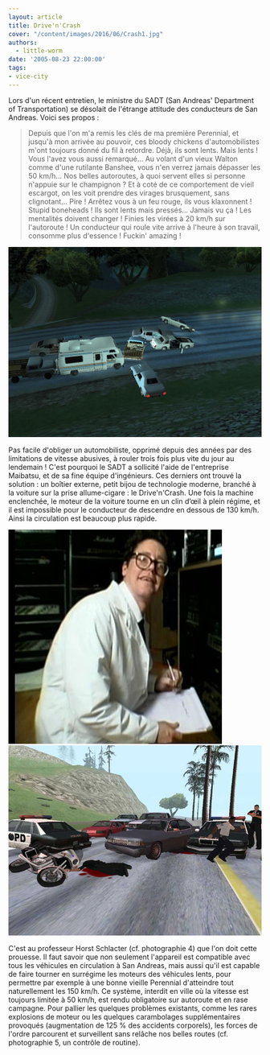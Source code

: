 ```yaml
---
layout: article
title: Drive'n'Crash
cover: "/content/images/2016/06/Crash1.jpg"
authors:
  - little-worm
date: '2005-08-23 22:00:00'
tags:
- vice-city
---
```


Lors d'un récent entretien, le ministre du SADT (San Andreas' Department of Transportation) se désolait de l'étrange attitude des conducteurs de San Andreas. Voici ses propos :

> Depuis que l'on m'a remis les clés de ma première Perennial, et jusqu'à mon arrivée au pouvoir, ces bloody chickens d'automobilistes m'ont toujours donné du fil à retordre. Déjà, ils sont lents. Mais lents ! Vous l'avez vous aussi remarqué... Au volant d'un vieux Walton comme d'une rutilante Banshee, vous n'en verrez jamais dépasser les 50 km/h... Nos belles autoroutes, à quoi servent elles si personne n'appuie sur le champignon ? Et à coté de ce comportement de vieil escargot, on les voit prendre des virages brusquement, sans clignotant... Pire ! Arrêtez vous à un feu rouge, ils vous klaxonnent ! Stupid boneheads ! Ils sont lents mais pressés... Jamais vu ça ! Les mentalités doivent changer ! Finies les virées à 20 km/h sur l'autoroute ! Un conducteur qui roule vite arrive à l'heure à son travail, consomme plus d'essence ! Fuckin' amazing !

![](/content/images/2005/01/Crash2.jpg)

Pas facile d'obliger un automobiliste, opprimé depuis des années par des limitations de vitesse abusives, à rouler trois fois plus vite du jour au lendemain ! C'est pourquoi le SADT a sollicité l'aide de l'entreprise Maibatsu, et de sa fine équipe d'ingénieurs. Ces derniers ont trouvé la solution : un boîtier externe, petit bijou de technologie moderne, branché à la voiture sur la prise allume-cigare : le Drive'n'Crash. Une fois la machine enclenchée, le moteur de la voiture tourne en un clin d’œil à plein régime, et il est impossible pour le conducteur de descendre en dessous de 130 km/h. Ainsi la circulation est beaucoup plus rapide.

![](/content/images/2005/01/Prof1.jpg)
![](/content/images/2005/01/Barrage1.jpg)

C'est au professeur Horst Schlacter (cf. photographie 4) que l'on doit cette prouesse. Il faut savoir que non seulement l'appareil est compatible avec tous les véhicules en circulation à San Andreas, mais aussi qu'il est capable de faire tourner en surrégime les moteurs des véhicules lents, pour permettre par exemple à une bonne vieille Perennial d'atteindre tout naturellement les 150 km/h. Ce système, interdit en ville où la vitesse est toujours limitée à 50 km/h, est rendu obligatoire sur autoroute et en rase campagne. Pour pallier les quelques problèmes existants, comme les rares explosions de moteur ou les quelques carambolages supplémentaires provoqués (augmentation de 125 % des accidents corporels), les forces de l'ordre parcourent et surveillent sans relâche nos belles routes (cf. photographie 5, un contrôle de routine).